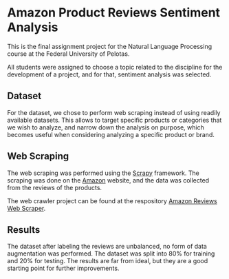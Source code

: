 # Amazon Product Reviews Sentiment Analysis

This is the final assignment project for the Natural Language Processing course at the Federal University of Pelotas.

All students were assigned to choose a topic related to the discipline for the development of a project, and for that, sentiment analysis was selected.

## Dataset

For the dataset, we chose to perform web scraping instead of using readily available datasets. This allows to target specific products or categories that we wish to analyze, and narrow down the analysis on purpose, which becomes useful when considering analyzing a specific product or brand.

## Web Scraping

The web scraping was performed using the [Scrapy](https://scrapy.org/) framework. The scraping was done on the [Amazon](https://www.amazon.com/) website, and the data was collected from the reviews of the products.

The web crawler project can be found at the respository [Amazon Reviews Web Scraper](https://github.com/amcerri/amazon-reviews-scraper).

## Results

The dataset after labeling the reviews are unbalanced, no form of data augmentation was performed. The dataset was split into 80% for training and 20% for testing. The results are far from ideal, but they are a good starting point for further improvements.